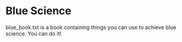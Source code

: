 # Blue Science

blue_book.txt is a book containing things you can use to achieve blue science. You can do it!